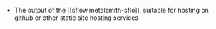 
- The output of the [[sflow.metalsmith-sflo]], suitable for hosting on github or other static site hosting services